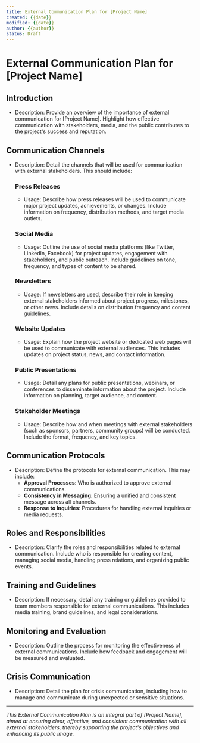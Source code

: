 ```yaml
---
title: External Communication Plan for [Project Name]
created: {{date}}
modified: {{date}}
author: {{author}}
status: Draft
---
```


# External Communication Plan for [Project Name]

## Introduction

- Description: Provide an overview of the importance of external communication for [Project Name]. Highlight how effective communication with stakeholders, media, and the public contributes to the project's success and reputation.

## Communication Channels

- Description: Detail the channels that will be used for communication with external stakeholders. This should include:

    ### Press Releases
    - Usage: Describe how press releases will be used to communicate major project updates, achievements, or changes. Include information on frequency, distribution methods, and target media outlets.

    ### Social Media
    - Usage: Outline the use of social media platforms (like Twitter, LinkedIn, Facebook) for project updates, engagement with stakeholders, and public outreach. Include guidelines on tone, frequency, and types of content to be shared.

    ### Newsletters
    - Usage: If newsletters are used, describe their role in keeping external stakeholders informed about project progress, milestones, or other news. Include details on distribution frequency and content guidelines.

    ### Website Updates
    - Usage: Explain how the project website or dedicated web pages will be used to communicate with external audiences. This includes updates on project status, news, and contact information.

    ### Public Presentations
    - Usage: Detail any plans for public presentations, webinars, or conferences to disseminate information about the project. Include information on planning, target audience, and content.

    ### Stakeholder Meetings
    - Usage: Describe how and when meetings with external stakeholders (such as sponsors, partners, community groups) will be conducted. Include the format, frequency, and key topics.

## Communication Protocols

- Description: Define the protocols for external communication. This may include:
    - **Approval Processes**: Who is authorized to approve external communications.
    - **Consistency in Messaging**: Ensuring a unified and consistent message across all channels.
    - **Response to Inquiries**: Procedures for handling external inquiries or media requests.

## Roles and Responsibilities

- Description: Clarify the roles and responsibilities related to external communication. Include who is responsible for creating content, managing social media, handling press relations, and organizing public events.

## Training and Guidelines

- Description: If necessary, detail any training or guidelines provided to team members responsible for external communications. This includes media training, brand guidelines, and legal considerations.

## Monitoring and Evaluation

- Description: Outline the process for monitoring the effectiveness of external communications. Include how feedback and engagement will be measured and evaluated.

## Crisis Communication

- Description: Detail the plan for crisis communication, including how to manage and communicate during unexpected or sensitive situations.

---

*This External Communication Plan is an integral part of [Project Name], aimed at ensuring clear, effective, and consistent communication with all external stakeholders, thereby supporting the project's objectives and enhancing its public image.*
